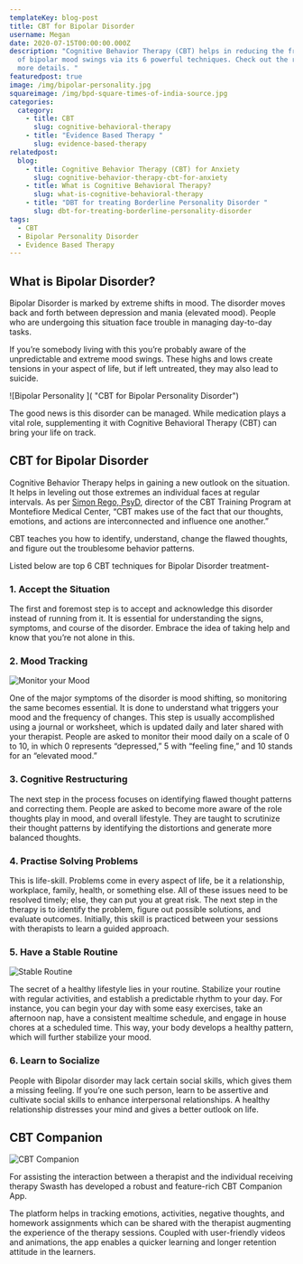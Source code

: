 ```yaml
---
templateKey: blog-post
title: CBT for Bipolar Disorder
username: Megan
date: 2020-07-15T00:00:00.000Z
description: "Cognitive Behavior Therapy (CBT) helps in reducing the frequency
  of bipolar mood swings via its 6 powerful techniques. Check out the read for
  more details. "
featuredpost: true
image: /img/bipolar-personality.jpg
squareimage: /img/bpd-square-times-of-india-source.jpg
categories:
  category:
    - title: CBT
      slug: cognitive-behavioral-therapy
    - title: "Evidence Based Therapy "
      slug: evidence-based-therapy
relatedpost:
  blog:
    - title: Cognitive Behavior Therapy (CBT) for Anxiety
      slug: cognitive-behavior-therapy-cbt-for-anxiety
    - title: What is Cognitive Behavioral Therapy?
      slug: what-is-cognitive-behavioral-therapy
    - title: "DBT for treating Borderline Personality Disorder "
      slug: dbt-for-treating-borderline-personality-disorder
tags:
  - CBT
  - Bipolar Personality Disorder
  - Evidence Based Therapy
---
```

<!--StartFragment-->

## What is Bipolar Disorder?

Bipolar Disorder is marked by extreme shifts in mood. The disorder moves back and forth between depression and mania (elevated mood). People who are undergoing this situation face trouble in managing day-to-day tasks.

If you’re somebody living with this you’re probably aware of the unpredictable and extreme mood swings. These highs and lows create tensions in your aspect of life, but if left untreated, they may also lead to suicide.

![Bipolar Personality ]( "CBT for Bipolar Personality Disorder")

The good news is this disorder can be managed. While medication plays a vital role, supplementing it with Cognitive Behavioral Therapy (CBT) can bring your life on track.

<!--StartFragment-->

## CBT for Bipolar Disorder

Cognitive Behavior Therapy helps in gaining a new outlook on the situation. It helps in leveling out those extremes an individual faces at regular intervals. As per [Simon Rego, PsyD,](http://www.simonrego.com/about-me.html) director of the CBT Training Program at Montefiore Medical Center, “CBT makes use of the fact that our thoughts, emotions, and actions are interconnected and influence one another.”

CBT teaches you how to identify, understand, change the flawed thoughts, and figure out the troublesome behavior patterns.

Listed below are top 6 CBT techniques for Bipolar Disorder treatment-

### 1. Accept the Situation

The first and foremost step is to accept and acknowledge this disorder instead of running from it. It is essential for understanding the signs, symptoms, and course of the disorder. Embrace the idea of taking help and know that you’re not alone in this.

<!--StartFragment-->

### 2. Mood Tracking

![Monitor your Mood](/img/mood.jpg "CBT for Bipolar Personality Disorder")

<!--EndFragment-->

One of the major symptoms of the disorder is mood shifting, so monitoring the same becomes essential. It is done to understand what triggers your mood and the frequency of changes. This step is usually accomplished using a journal or worksheet, which is updated daily and later shared with your therapist. People are asked to monitor their mood daily on a scale of 0 to 10, in which 0 represents “depressed,” 5 with “feeling fine,” and 10 stands for an “elevated mood.”

<!--StartFragment-->

### 3. Cognitive Restructuring

The next step in the process focuses on identifying flawed thought patterns and correcting them. People are asked to become more aware of the role thoughts play in mood, and overall lifestyle. They are taught to scrutinize their thought patterns by identifying the distortions and generate more balanced thoughts.

### 4. Practise Solving Problems

This is life-skill. Problems come in every aspect of life, be it a relationship, workplace, family, health, or something else. All of these issues need to be resolved timely; else, they can put you at great risk. The next step in the therapy is to identify the problem, figure out possible solutions, and evaluate outcomes. Initially, this skill is practiced between your sessions with therapists to learn a guided approach.

### 5. Have a Stable Routine

![Stable Routine](/img/simple-routine-bpd.jpg "CBT for BPD")

The secret of a healthy lifestyle lies in your routine. Stabilize your routine with regular activities, and establish a predictable rhythm to your day. For instance, you can begin your day with some easy exercises, take an afternoon nap, have a consistent mealtime schedule, and engage in house chores at a scheduled time. This way, your body develops a healthy pattern, which will further stabilize your mood.

<!--StartFragment-->

### 6. Learn to Socialize

People with Bipolar disorder may lack certain social skills, which gives them a missing feeling. If you’re one such person, learn to be assertive and cultivate social skills to enhance interpersonal relationships. A healthy relationship distresses your mind and gives a better outlook on life.

## CBT Companion

![CBT Companion](/img/cbt_companion_.png "CBT for Bipolar personality Disorder")

For assisting the interaction between a therapist and the individual receiving therapy Swasth has developed a robust and feature-rich CBT Companion App.

The platform helps in tracking emotions, activities, negative thoughts, and homework assignments which can be shared with the therapist augmenting the experience of the therapy sessions. Coupled with user-friendly videos and animations, the app enables a quicker learning and longer retention attitude in the learners.

<!--EndFragment-->

<!--EndFragment-->

<!--EndFragment-->

<!--EndFragment-->